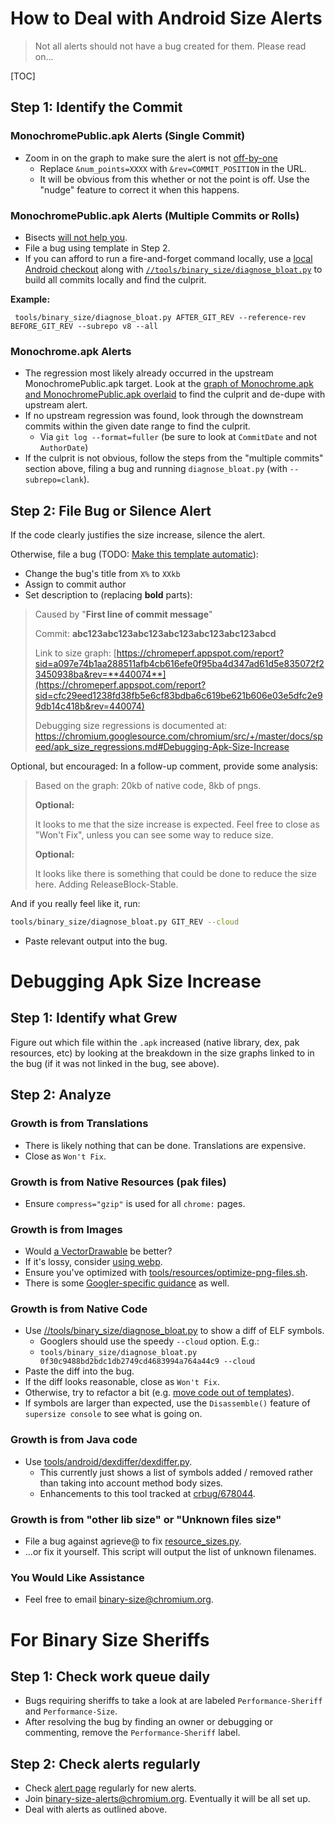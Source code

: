 # How to Deal with Android Size Alerts

 >
 > Not all alerts should not have a bug created for them. Please read on...
 >

[TOC]

## Step 1: Identify the Commit

### MonochromePublic.apk Alerts (Single Commit)

 * Zoom in on the graph to make sure the alert is not
   [off-by-one](https://github.com/catapult-project/catapult/issues/3444)
   * Replace `&num_points=XXXX` with `&rev=COMMIT_POSITION` in the URL.
   * It will be obvious from this whether or not the point is off. Use the
     "nudge" feature to correct it when this happens.

### MonochromePublic.apk Alerts (Multiple Commits or Rolls)

 * Bisects [will not help you](https://bugs.chromium.org/p/chromium/issues/detail?id=678338).
 * File a bug using template in Step 2.
 * If you can afford to run a fire-and-forget command locally, use a
   [local Android checkout](https://chromium.googlesource.com/chromium/src/+/master/docs/android_build_instructions.md)
   along with [`//tools/binary_size/diagnose_bloat.py`](https://chromium.googlesource.com/chromium/src/+/master/tools/binary_size/README.md)
   to build all commits locally and find the culprit.

**Example:**

     tools/binary_size/diagnose_bloat.py AFTER_GIT_REV --reference-rev BEFORE_GIT_REV --subrepo v8 --all

### Monochrome.apk Alerts

 * The regression most likely already occurred in the upstream
   MonochromePublic.apk target. Look at the
   [graph of Monochrome.apk and MonochromePublic.apk overlaid](https://chromeperf.appspot.com/report?sid=cfc29eed1238fd38fb5e6cf83bdba6c619be621b606e03e5dfc2e99db14c418b&num_points=1500)
   to find the culprit and de-dupe with upstream alert.
 * If no upstream regression was found, look through the downstream commits
   within the given date range to find the culprit.
    * Via `git log --format=fuller` (be sure to look at `CommitDate` and not
      `AuthorDate`)
 * If the culprit is not obvious, follow the steps from the "multiple commits"
   section above, filing a bug and running `diagnose_bloat.py`
   (with `--subrepo=clank`).

## Step 2: File Bug or Silence Alert

If the code clearly justifies the size increase, silence the alert.

Otherwise, file a bug (TODO: [Make this template automatic](https://github.com/catapult-project/catapult/issues/3150)):

 * Change the bug's title from `X%` to `XXkb`
 * Assign to commit author
 * Set description to (replacing **bold** parts):

> Caused by "**First line of commit message**"
>
> Commit: **abc123abc123abc123abc123abc123abc123abcd**
>
> Link to size graph:
> [https://chromeperf.appspot.com/report?sid=a097e74b1aa288511afb4cb616efe0f95ba4d347ad61d5e835072f23450938ba&rev=**440074**](https://chromeperf.appspot.com/report?sid=cfc29eed1238fd38fb5e6cf83bdba6c619be621b606e03e5dfc2e99db14c418b&rev=440074)
>
> Debugging size regressions is documented at:
> https://chromium.googlesource.com/chromium/src/+/master/docs/speed/apk_size_regressions.md#Debugging-Apk-Size-Increase

Optional, but encouraged: In a follow-up comment, provide some analysis:

> Based on the graph: 20kb of native code, 8kb of pngs.
>
> **Optional:**
>
> It looks to me that the size increase is expected. Feel free to close as
> "Won't Fix", unless you can see some way to reduce size.
>
> **Optional:**
>
> It looks like there is something that could be done to reduce the size
> here. Adding ReleaseBlock-Stable.

And if you really feel like it, run:
``` sh
tools/binary_size/diagnose_bloat.py GIT_REV --cloud
```
 * Paste relevant output into the bug.

# Debugging Apk Size Increase

## Step 1: Identify what Grew

Figure out which file within the `.apk` increased (native library, dex, pak
resources, etc) by looking at the breakdown in the size graphs linked to in the
bug (if it was not linked in the bug, see above).

## Step 2: Analyze

### Growth is from Translations

 * There is likely nothing that can be done. Translations are expensive.
 * Close as `Won't Fix`.

### Growth is from Native Resources (pak files)

 * Ensure `compress="gzip"` is used for all `chrome:` pages.

### Growth is from Images

  * Would [a VectorDrawable](https://codereview.chromium.org/2857893003/) be better?
  * If it's lossy, consider [using webp](https://codereview.chromium.org/2615243002/).
  * Ensure you've optimized with
    [tools/resources/optimize-png-files.sh](https://cs.chromium.org/chromium/src/tools/resources/optimize-png-files.sh).
  * There is some [Googler-specific guidance](https://goto.google.com/clank/engineering/best-practices/adding-image-assets) as well.

### Growth is from Native Code

 * Use [//tools/binary_size/diagnose_bloat.py](https://chromium.googlesource.com/chromium/src/+/master/tools/binary_size/README.md)
to show a diff of ELF symbols.
   * Googlers should use the speedy `--cloud` option. E.g.:
   * `tools/binary_size/diagnose_bloat.py 0f30c9488bd2bdc1db2749cd4683994a764a44c9 --cloud`
 * Paste the diff into the bug.
 * If the diff looks reasonable, close as `Won't Fix`.
 * Otherwise, try to refactor a bit (e.g.
 [move code out of templates](https://bugs.chromium.org/p/chromium/issues/detail?id=716393)).
 * If symbols are larger than expected, use the `Disassemble()` feature of `supersize console` to see what is going on.

### Growth is from Java code

 * Use [tools/android/dexdiffer/dexdiffer.py](https://cs.chromium.org/chromium/src/tools/android/dexdiffer/dexdiffer.py).
    * This currently just shows a list of symbols added / removed rather than
      taking into account method body sizes.
    * Enhancements to this tool tracked at
      [crbug/678044](https://bugs.chromium.org/p/chromium/issues/detail?id=678044).

### Growth is from "other lib size" or "Unknown files size"

 * File a bug against agrieve@ to fix
   [resource_sizes.py](https://cs.chromium.org/chromium/src/build/android/resource_sizes.py).
 * ...or fix it yourself. This script will output the list of unknown filenames.

### You Would Like Assistance

 * Feel free to email [binary-size@chromium.org](https://groups.google.com/a/chromium.org/forum/#!forum/binary-size).

# For Binary Size Sheriffs

## Step 1: Check work queue daily

 * Bugs requiring sheriffs to take a look at are labeled `Performance-Sheriff` and `Performance-Size`.
 * After resolving the bug by finding an owner or debugging or commenting, remove the `Performance-Sheriff` label.

## Step 2: Check alerts regularly

 * Check [alert page](https://chromeperf.appspot.com/alerts?sheriff=Binary%20Size%20Sheriff) regularly for new alerts.
 * Join [binary-size-alerts@chromium.org](https://groups.google.com/a/chromium.org/forum/#!forum/binary-size-alerts). Eventually it will be all set up.
 * Deal with alerts as outlined above.
